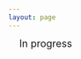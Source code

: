 ```yaml
---
layout: page
---
```



<span style="font-size: 18px; margin 20px;padding: 20px;">
  In progress
</span>